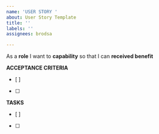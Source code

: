 ```yaml
---
name: 'USER STORY '
about: User Story Template
title: ''
labels: ''
assignees: brodsa

---
```


As a **role**
I want to **capability**
so that I can **received benefit**

**ACCEPTANCE CRITERIA**
- [ ]
- [ ]

**TASKS**
- [ ]
- [ ]
